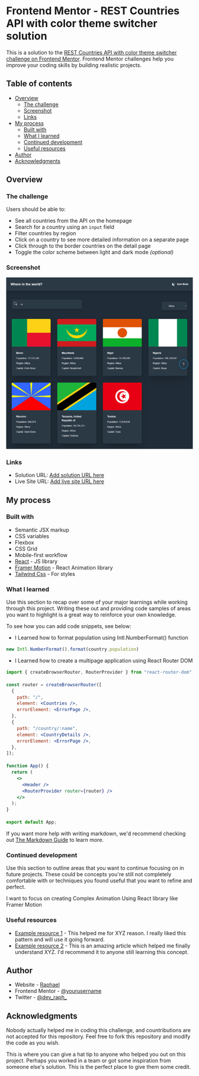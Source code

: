 # Frontend Mentor - REST Countries API with color theme switcher solution

This is a solution to the [REST Countries API with color theme switcher challenge on Frontend Mentor](https://www.frontendmentor.io/challenges/rest-countries-api-with-color-theme-switcher-5cacc469fec04111f7b848ca). Frontend Mentor challenges help you improve your coding skills by building realistic projects. 

## Table of contents

- [Overview](#overview)
  - [The challenge](#the-challenge)
  - [Screenshot](#screenshot)
  - [Links](#links)
- [My process](#my-process)
  - [Built with](#built-with)
  - [What I learned](#what-i-learned)
  - [Continued development](#continued-development)
  - [Useful resources](#useful-resources)
- [Author](#author)
- [Acknowledgments](#acknowledgments)

## Overview

### The challenge

Users should be able to:

- See all countries from the API on the homepage
- Search for a country using an `input` field
- Filter countries by region
- Click on a country to see more detailed information on a separate page
- Click through to the border countries on the detail page
- Toggle the color scheme between light and dark mode *(optional)*

### Screenshot

![](./Screenshot.png)

### Links

- Solution URL: [Add solution URL here](https://your-solution-url.com)
- Live Site URL: [Add live site URL here](https://your-live-site-url.com)

## My process

### Built with

- Semantic JSX markup
- CSS variables
- Flexbox
- CSS Grid
- Mobile-first workflow
- [React](https://reactjs.org/) - JS library
- [Framer Motion](https://Framer.motion.com/) - React Animation library
- [Tailwind Css](https://tailwindcss.com/) - For styles

### What I learned

Use this section to recap over some of your major learnings while working through this project. Writing these out and providing code samples of areas you want to highlight is a great way to reinforce your own knowledge.

To see how you can add code snippets, see below:

- I Learned how to format population using Intl.NumberFormat() function
```jsx
new Intl.NumberFormat().format(country.population)
```
- I Learned how to create a multipage application using React Router DOM
```jsx
import { createBrowserRouter, RouterProvider } from "react-router-dom";

const router = createBrowserRouter([
  {
    path: "/",
    element: <Countries />,
    errorElement: <ErrorPage />,
  },
  {
    path: "/country/:name",
    element: <CountryDetails />,
    errorElement: <ErrorPage />,
  },
]);

function App() {
  return (
    <>
      <Header />
      <RouterProvider router={router} />
    </>
  );
}

export default App;

```

If you want more help with writing markdown, we'd recommend checking out [The Markdown Guide](https://www.markdownguide.org/) to learn more.


### Continued development

Use this section to outline areas that you want to continue focusing on in future projects. These could be concepts you're still not completely comfortable with or techniques you found useful that you want to refine and perfect.

I want to focus on creating Complex Animation Using React library like Framer Motion

### Useful resources

- [Example resource 1](https://www.example.com) - This helped me for XYZ reason. I really liked this pattern and will use it going forward.
- [Example resource 2](https://www.example.com) - This is an amazing article which helped me finally understand XYZ. I'd recommend it to anyone still learning this concept.


## Author

- Website - [Raphael](https://www.your-site.com)
- Frontend Mentor - [@yourusername](https://www.frontendmentor.io/profile/yourusername)
- Twitter - [@dev_raph_](https://www.twitter.com/yourusername)

## Acknowledgments
Nobody actually helped me in coding this challenge, and countributions are not accepted for this repository. Feel free to fork this repository and modify the code as you wish.

This is where you can give a hat tip to anyone who helped you out on this project. Perhaps you worked in a team or got some inspiration from someone else's solution. This is the perfect place to give them some credit.